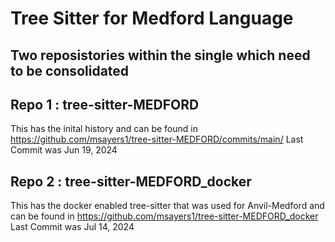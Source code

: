 # Tree Sitter for Medford Language
## Two reposistories within the single which need to be consolidated
## Repo 1 : tree-sitter-MEDFORD
This has the inital history and can be found in https://github.com/msayers1/tree-sitter-MEDFORD/commits/main/ Last Commit was Jun 19, 2024
## Repo 2 : tree-sitter-MEDFORD_docker
This has the docker enabled tree-sitter that was used for Anvil-Medford and can be found in https://github.com/msayers1/tree-sitter-MEDFORD_docker Last Commit was Jul 14, 2024

